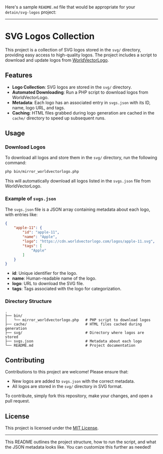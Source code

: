 Here's a sample `README.md` file that would be appropriate for your `detain/svg-logos` project:

---

# SVG Logos Collection

This project is a collection of SVG logos stored in the `svg/` directory, providing easy access to high-quality logos. The project includes a script to download and update logos from [WorldVectorLogo](https://worldvectorlogo.com).

## Features
- **Logo Collection**: SVG logos are stored in the `svg/` directory.
- **Automated Downloading**: Run a PHP script to download logos from WorldVectorLogo.
- **Metadata**: Each logo has an associated entry in `svgs.json` with its ID, name, logo URL, and tags.
- **Caching**: HTML files grabbed during logo generation are cached in the `cache/` directory to speed up subsequent runs.

## Usage

### Download Logos

To download all logos and store them in the `svg/` directory, run the following command:

```bash
php bin/mirror_worldvectorlogo.php
```

This will automatically download all logos listed in the `svgs.json` file from WorldVectorLogo.

### Example of `svgs.json`

The `svgs.json` file is a JSON array containing metadata about each logo, with entries like:

```json
{
    "apple-11": {
        "id": "apple-11",
        "name": "Apple",
        "logo": "https://cdn.worldvectorlogo.com/logos/apple-11.svg",
        "tags": [
            "Apple"
        ]
    }
}
```

- **id**: Unique identifier for the logo.
- **name**: Human-readable name of the logo.
- **logo**: URL to download the SVG file.
- **tags**: Tags associated with the logo for categorization.

### Directory Structure

```
.
├── bin/
│   └── mirror_worldvectorlogo.php   # PHP script to download logos
├── cache/                           # HTML files cached during generation
├── svg/                             # Directory where logos are stored
├── svgs.json                        # Metadata about each logo
└── README.md                        # Project documentation
```

## Contributing

Contributions to this project are welcome! Please ensure that:
- New logos are added to `svgs.json` with the correct metadata.
- All logos are stored in the `svg/` directory in SVG format.

To contribute, simply fork this repository, make your changes, and open a pull request.

## License

This project is licensed under the [MIT License](LICENSE).

---

This README outlines the project structure, how to run the script, and what the JSON metadata looks like. You can customize this further as needed!
